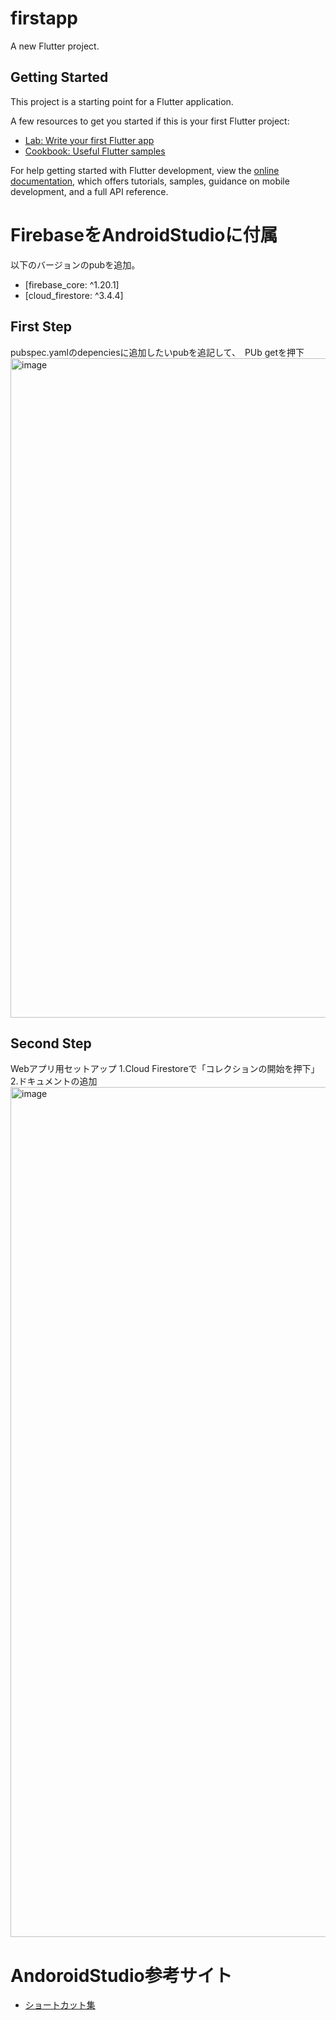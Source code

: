 # firstapp

A new Flutter project.

## Getting Started

This project is a starting point for a Flutter application.

A few resources to get you started if this is your first Flutter project:

- [Lab: Write your first Flutter app](https://docs.flutter.dev/get-started/codelab)
- [Cookbook: Useful Flutter samples](https://docs.flutter.dev/cookbook)

For help getting started with Flutter development, view the
[online documentation](https://docs.flutter.dev/), which offers tutorials,
samples, guidance on mobile development, and a full API reference.


# FirebaseをAndroidStudioに付属

以下のバージョンのpubを追加。
- [firebase_core: ^1.20.1]
- [cloud_firestore: ^3.4.4]

## First Step
pubspec.yamlのdepenciesに追加したいpubを追記して、　PUb getを押下
<img width="1055" alt="image" src="https://user-images.githubusercontent.com/94669015/185342480-2260f133-2944-4f76-a046-e71ef48473bd.png">

## Second Step
Webアプリ用セットアップ
1.Cloud Firestoreで「コレクションの開始を押下」
2.ドキュメントの追加
<img width="1360" alt="image" src="https://user-images.githubusercontent.com/94669015/185343285-db99ae47-b605-4107-b0ac-11727e656bf6.png">

# AndoroidStudio参考サイト
- [ショートカット集](https://developer.android.com/studio/intro/keyboard-shortcuts?hl=ja)
